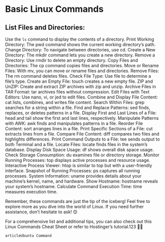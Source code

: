 # Basic Linux Commands

## List Files and Directories: 
Use the `ls` command to display the contents of a directory.
    Print Working Directory: The pwd command shows the current working directory’s path.
    Change Directory: To navigate between directories, use cd.
    Create a New Directory: The mkdir command lets you create a new directory.
    Remove a Directory: Use rmdir to delete an empty directory.
    Copy Files and Directories: The cp command copies files and directories.
    Move or Rename Files: With mv, you can move or rename files and directories.
    Remove Files: The rm command deletes files.
    Check File Type: Use file to determine a file’s type.
    Create an Empty File: touch creates a new empty file.
    ZIP and UnZIP: Create and extract ZIP archives with zip and unzip.
    Archive Files in TAR Format: tar archives files without compression.
    Edit Files with Text Editors: Use nano, vi, or jed to edit files.
    Combine and Display File Content: cat lists, combines, and writes file content.
    Search Within Files: grep searches for a string within a file.
    Find and Replace Patterns: sed finds, replaces, or deletes patterns in a file.
    Display First and Last Lines of a File: head and tail show the first and last lines, respectively.
    Manipulate Patterns with AWK: awk finds and manipulates patterns in a file.
    Reorder File Content: sort arranges lines in a file.
    Print Specific Sections of a File: cut extracts lines from a file.
    Compare File Content: diff compares two files and highlights differences.
    Print Command Outputs to a File: tee sends output to both Terminal and a file.
    Locate Files: locate finds files in the system’s database.
    Display Disk Space Usage: df shows overall disk space usage.
    Check Storage Consumption: du examines file or directory storage.
    Monitor Running Processes: top displays active processes and resource usage.
    Interactive Process Viewer: htop is similar to top but with a user-friendly interface.
    Snapshot of Running Processes: ps captures all running processes.
    System Information: uname provides details about your machine’s kernel, name, and hardware.
    Show Hostname: hostname reveals your system’s hostname.
    Calculate Command Execution Time: time measures execution time.

Remember, these commands are just the tip of the iceberg! Feel free to explore more as you dive into the world of Linux. If you need further assistance, don’t hesitate to ask! 😊

For a comprehensive list and additional tips, you can also check out this Linux Commands Cheat Sheet or refer to Hostinger’s tutorial.123 🐧🚀

    articleUbuntu Command 